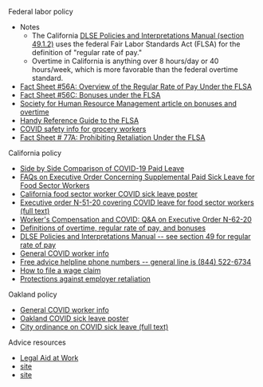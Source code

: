 Federal labor policy
- Notes
  * The California <a href="https://www.dir.ca.gov/dlse/DLSEManual/dlse_enfcmanual.pdf" target="_blank">DLSE Policies and Interpretations Manual (section 49.1.2)</a> uses the federal Fair Labor Standards Act (FLSA) for the definition of "regular rate of pay."
  * Overtime in California is anything over 8 hours/day or 40 hours/week, which is more favorable than the federal overtime standard.
- <a href="https://www.dol.gov/agencies/whd/fact-sheets/56a-regular-rate" target="_blank">Fact Sheet #56A: Overview of the Regular Rate of Pay Under the FLSA</a>
- <a href="https://www.dol.gov/agencies/whd/fact-sheets/56c-bonuses" target="_blank">Fact Sheet #56C: Bonuses under the FLSA</a>
- <a href="https://www.shrm.org/resourcesandtools/hr-topics/compensation/pages/year-end-bonus-taxes.aspx" target="_blank">Society for Human Resource Management article on bonuses and overtime</a>
- <a href="https://www.dol.gov/agencies/whd/compliance-assistance/handy-reference-guide-flsa" target="_blank">Handy Reference Guide to the FLSA</a>
- <a href="https://dir.ca.gov/dosh/coronavirus/Health-Care-General-Industry.html#grocery" target="_blank">COVID safety info for grocery workers</a>
- <a href="https://www.dol.gov/agencies/whd/fact-sheets/77a-flsa-prohibiting-retaliation" target="_blank">Fact Sheet # 77A: Prohibiting Retaliation Under the FLSA</a>
  
  
California policy
- <a href="https://www.dir.ca.gov/dlse/Comparison-COVID-19-Paid-Leave.html" target="_blank">Side by Side Comparison of COVID-19 Paid Leave</a>
- <a href="https://www.dir.ca.gov/dlse/FAQ-for-PSL.html" target="_blank">FAQs on Executive Order Concerning Supplemental Paid Sick Leave for Food Sector Workers</a>
- <a href="https://www.dir.ca.gov/dlse/COVID-19-Food-Sector-Workers-poster.pdf" target="_blank">California food sector worker COVID sick leave poster</a>
- <a href="https://www.gov.ca.gov/wp-content/uploads/2020/04/4.16.20-EO-N-51-20-text.pdf" target="_blank">Executive order N-51-20 covering COVID leave for food sector workers (full text)</a>
- <a href="https://www.dir.ca.gov/dwc/Covid-19/Index.html" target="_blank">Worker's Compensation and COVID: Q&A on Executive Order N-62-20</a>
- <a href="https://www.dir.ca.gov/dlse/FAQ_Overtime.htm" target="_blank">Definitions of overtime, regular rate of pay, and bonuses</a>
- <a href="https://www.dir.ca.gov/dlse/Manual-Instructions.htm" target="_blank">DLSE Policies and Interpretations Manual -- see section 49 for regular rate of pay</a>
- <a href="https://www.dir.ca.gov/covid19/" target="_blank">General COVID worker info</a>
- <a href="https://www.dir.ca.gov/Contactus.html#helpline_numbers" target="_blank">Free advice helpline phone numbers -- general line is (844) 522-6734</a>
- <a href="https://www.dir.ca.gov/dlse/HowToFileWageClaim.htm" target="_blank">How to file a wage claim</a>
- <a href="https://www.dir.ca.gov/dlse/HowToFileLinkCodeSections.htm" target="_blank">Protections against employer retaliation</a>


Oakland policy
- <a href="https://www.oaklandca.gov/resources/coronavirus-2019-covid-19-business-and-worker-resources-1" target="_blank">General COVID worker info</a>
- <a href="https://www.oaklandca.gov/documents/covid-19-coronavirus-disease-and-oaklands-sick-leave-law" target="_blank">Oakland COVID sick leave poster</a>
- <a href="https://www.oaklandca.gov/documents/emergency-paid-sick-leave-for-oakland-employees-during-the-novel-coronavirus-covid-19-pandemic-ordinance" target="_blank">City ordinance on COVID sick leave (full text)</a>


Advice resources
- <a href="https://legalaidatwork.org/clinics-and-helplines/" target="_blank">Legal Aid at Work</a>
- <a href="site" target="_blank">site</a>
- <a href="site" target="_blank">site</a>

<!--   - <a href="site" target="_blank">site</a>   -->
